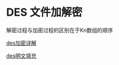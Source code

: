 # DES 文件加解密
解密过程与加密过程的区别在于Kn数组的顺序

[des加密详解](https://blog.csdn.net/qq_34823218/article/details/106630641)

[des明文填充](https://blog.csdn.net/weixin_42314846/article/details/112111885)
